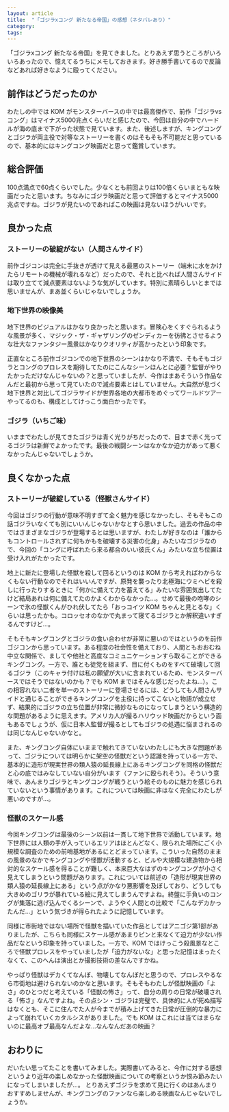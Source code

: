 ```yaml
---
layout: article
title:  "「ゴジラxコング 新たなる帝国」の感想（ネタバレあり）"
category: 
tags: 
---
```


「ゴジラxコング 新たなる帝国」を見てきました。とりあえず思うところがいろいろあったので、憶えてるうちにメモしておきます。好き勝手書いてるので反論などあれば好きなように殴ってください。

## 前作はどうだったのか

わたしの中では KOM がモンスターバースの中では最高傑作で、前作「ゴジラvsコング」はマイナス5000兆点くらいだと感じたので、今回は自分の中でハードルが海の底まで下がった状態で見ています。また、後述しますが、キングコングとゴジラが両主役で対等なストーリーを書くのはそもそも不可能だと思っているので、基本的にはキングコング映画だと思って鑑賞しています。

## 総合評価

100点満点で60点くらいでした。少なくとも前回よりは100倍くらいまともな映画だったと思います。ちなみにゴジラ映画だと思って評価するとマイナス5000兆点ですね。ゴジラが見たいのであればこの映画は見ないほうがいいです。

## 良かった点

### ストーリーの破綻がない（人間さんサイド）

前作ゴジコンは完全に手抜きが透けて見える最悪のストーリー（端末に水をかけたらリモートの機械が壊れるなど）だったので、それと比べれば人間さんサイドは取り立てて減点要素はないような気がしています。特別に素晴らしいとまでは思いませんが、まあ並くらいじゃないでしょうか。

### 地下世界の映像美

地下世界のビジュアルはかなり良かったと思います。冒険心をくすぐられるような風景が多く、マジック・ザ・ギャザリングのゼンディカーを彷彿とさせるような壮大なファンタジー風景はかなりクオリティが高かったという印象です。

正直なところ前作ゴジコンでの地下世界のシーンはかなり不満で、そもそもゴジラとコングのプロレスを期待してたのにこんなシーンほんとに必要？監督がやりたかっただけなんじゃないの？と思っていましたが、今作はまあそういう作品なんだと最初から思って見ていたので減点要素とはしていません。大自然が息づく地下世界と対比してゴジラサイドが世界各地の大都市をめぐってワールドツアーやってるのも、構成としてけっこう面白かったです。

### ゴジラ（いちご味）

いままでわたしが見てきたゴジラは青く光りがちだったので、目まで赤く光ってるゴジラは新鮮でよかったです。最後の戦闘シーンはなかなか迫力があって悪くなかったんじゃないでしょうか。

## 良くなかった点

### ストーリーが破綻している（怪獣さんサイド）

今回はゴジラの行動が意味不明すぎて全く魅力を感じなかったし、そもそもこの話ゴジラいなくても別にいいんじゃないかなとすら思いました。過去の作品の中ではさまざまなゴジラが登場するとは思いますが、わたしが好きなのは「誰からもコントロールされずに何もかもを破壊する災害の化身」みたいなゴジラなので、今回の「コングに呼ばれたら来る都合のいい彼氏くん」みたいな立ち位置は受け入れがたかったです。

地上に新たに登場した怪獣を殺して回るというのは KOM から考えればわからなくもない行動なのでそれはいいんですが、原発を襲ったり北極海にウミヘビを殺しに行ったりするときに「何かに備えて力を蓄えてる」みたいな雰囲気出してたけど結局あれは何に備えてたのかよくわからなかった…。せめて最後の咆哮のシーンで氷の怪獣くんがひれ伏してたら「おっコイツ KOM ちゃんと見とるな」くらいは思ったかも。コロッセオのなかで丸まって寝てるゴジラとか解釈違いすぎるんですけど…。

そもそもキングコングとゴジラの食い合わせが非常に悪いのではというのを前作ゴジコンから思っています。ある程度の社会性を備えており、人間ともおおむね中立な関係で、ましてや他社と高度なコミュニケーションすら取ることができるキングコング。一方で、誰とも徒党を組まず、目に付くものをすべて破壊して回るゴジラ（このキャラ付けは私の願望が大いに含まれているため、モンスターバースではそうではないのかも？でも KOM まではそんな感じだったよね…）。この相容れない二者を単一のストーリーに登場させるには、どうしても人間さんサイドと通じることができるキングコングを主役に持ってこないと物語が成立せず、結果的にゴジラの立ち位置が非常に微妙なものになってしまうという構造的な問題があるように思えます。アメリカ人が撮るハリウッド映画だからという面もあるでしょうが、仮に日本人監督が撮るとしてもゴジラの処遇に悩まされるのは同じなんじゃないかなと。

また、キングコング自体にいままで触れてきていないわたしにも大きな問題があって、ゴジラについては明らかに架空の怪獣だという認識を持っている一方で、基本的に造形が現実世界の類人猿の延長線上にあるキングコングを同格の怪獣だと心の底ではみなしていない自分がいます（ファンに殴られそう）。そういう意味で、あんまりゴジラとキングコングが戦うという絵そのものに魅力を感じられていないという事情があります。これについては映画に非はなく完全にわたしが悪いのですが…。

### 怪獣のスケール感

今回キングコングは最後のシーン以前は一貫して地下世界で活動しています。地下世界には人類の手が入っているエリアはほとんどなく、限られた場所にごく小規模な調査のための前哨基地があるにとどまっています。こういった自然のままの風景のなかでキングコングや怪獣が活動すると、ビルや大規模な建造物から相対的なスケール感を得ることが難しく、本来巨大なはずのキングコングが小さく見えてしまうという問題があります。これについては前述の「造形が現実世界の類人猿の延長線上にある」という点がかなり悪影響を及ぼしており、どうしても大きめのゴリラが暴れている絵に見えてしまうんですよね。終盤に手負いのコングが集落に逃げ込んでくるシーンで、ようやく人間との比較で「こんなデカかったんだ…」という気づきが得られたように記憶しています。

同様に市街地ではない場所で怪獣を描いていた作品としてはアニゴジ第1部がありましたが、こちらも同様にスケール感があまりピンと来なくて迫力が少ない作品だなという印象を持っていました。一方で、KOM ではけっこう殺風景なところで怪獣プロレスをやっていましたが「迫力がないな」と思った記憶はまったくなくて、このへんは演出とか撮影技術の差なんですかね。

やっぱり怪獣はデカくてなんぼ、物壊してなんぼだと思うので、プロレスやるなら市街地は避けられないのかなと思います。そもそもわたしが怪獣映画の「よさ」のひとつだと考えている「怪獣の怖さ」って、自分の周りの日常が破壊される「怖さ」なんですよね。その点シン・ゴジラは完璧で、具体的に人が死ぬ描写はなくとも、そこに住んでた人が今までが積み上げてきた日常が圧倒的な暴力によって崩れていくカタルシスがありました。でも KOM はこれには当てはまらないのに最高オブ最高なんだよな…なんなんだあの映画？

## おわりに

だいたい思ってたことを書いてみました。実際書いてみると、今作に対する感想というより近年の楽しめなかった怪獣映画についての考察というか恨み節みたいになってしまいましたが…。
とりあえずゴジラを求めて見に行くのはあんまりおすすめしませんが、キングコングのファンなら楽しめる映画なんじゃないでしょうか。
